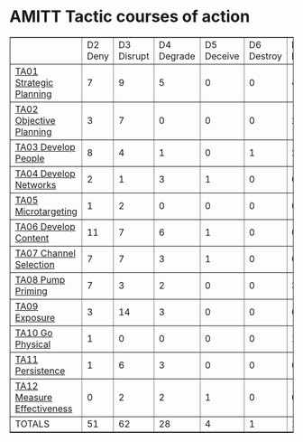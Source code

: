 # AMITT Tactic courses of action

<table border="1">
<tr>
<td> </td>
    <td>D2 Deny</td>
<td>D3 Disrupt</td>
<td>D4 Degrade</td>
<td>D5 Deceive</td>
<td>D6 Destroy</td>
<td>D7 Deter</td>
<td>TOTALS</td></tr><tr>
<td><a href="../tactics/TA01.md">TA01 Strategic Planning</a></td>
<td>7</td>
<td>9</td>
<td>5</td>
<td>0</td>
<td>0</td>
<td>4</td>
<td>25</td>
</tr>
<tr>
<td><a href="../tactics/TA02.md">TA02 Objective Planning</a></td>
<td>3</td>
<td>7</td>
<td>0</td>
<td>0</td>
<td>0</td>
<td>2</td>
<td>12</td>
</tr>
<tr>
<td><a href="../tactics/TA03.md">TA03 Develop People</a></td>
<td>8</td>
<td>4</td>
<td>1</td>
<td>0</td>
<td>1</td>
<td>2</td>
<td>16</td>
</tr>
<tr>
<td><a href="../tactics/TA04.md">TA04 Develop Networks</a></td>
<td>2</td>
<td>1</td>
<td>3</td>
<td>1</td>
<td>0</td>
<td>0</td>
<td>7</td>
</tr>
<tr>
<td><a href="../tactics/TA05.md">TA05 Microtargeting</a></td>
<td>1</td>
<td>2</td>
<td>0</td>
<td>0</td>
<td>0</td>
<td>0</td>
<td>3</td>
</tr>
<tr>
<td><a href="../tactics/TA06.md">TA06 Develop Content</a></td>
<td>11</td>
<td>7</td>
<td>6</td>
<td>1</td>
<td>0</td>
<td>0</td>
<td>25</td>
</tr>
<tr>
<td><a href="../tactics/TA07.md">TA07 Channel Selection</a></td>
<td>7</td>
<td>7</td>
<td>3</td>
<td>1</td>
<td>0</td>
<td>0</td>
<td>18</td>
</tr>
<tr>
<td><a href="../tactics/TA08.md">TA08 Pump Priming</a></td>
<td>7</td>
<td>3</td>
<td>2</td>
<td>0</td>
<td>0</td>
<td>3</td>
<td>15</td>
</tr>
<tr>
<td><a href="../tactics/TA09.md">TA09 Exposure</a></td>
<td>3</td>
<td>14</td>
<td>3</td>
<td>0</td>
<td>0</td>
<td>0</td>
<td>20</td>
</tr>
<tr>
<td><a href="../tactics/TA10.md">TA10 Go Physical</a></td>
<td>1</td>
<td>0</td>
<td>0</td>
<td>0</td>
<td>0</td>
<td>1</td>
<td>2</td>
</tr>
<tr>
<td><a href="../tactics/TA11.md">TA11 Persistence</a></td>
<td>1</td>
<td>6</td>
<td>3</td>
<td>0</td>
<td>0</td>
<td>0</td>
<td>10</td>
</tr>
<tr>
<td><a href="../tactics/TA12.md">TA12 Measure Effectiveness</a></td>
<td>0</td>
<td>2</td>
<td>2</td>
<td>1</td>
<td>0</td>
<td>0</td>
<td>5</td>
</tr>
<tr>
<td>TOTALS</td>
<td>51</td>
<td>62</td>
<td>28</td>
<td>4</td>
<td>1</td>
<td>12</td>
<td>158</td>
</tr>
</table>
